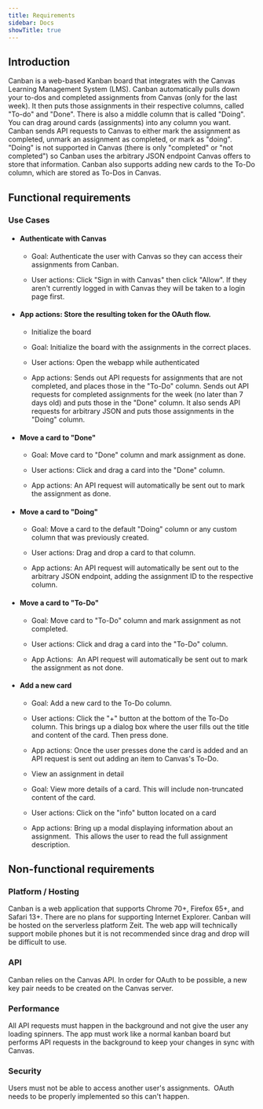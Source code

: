 ```yaml
---
title: Requirements
sidebar: Docs
showTitle: true
---
```


## Introduction

Canban is a web-based Kanban board that integrates with the Canvas Learning Management System (LMS). Canban automatically pulls down your to-dos and completed assignments from Canvas (only for the last week). It then puts those assignments in their respective columns, called "To-do" and "Done". There is also a middle column that is called "Doing". You can drag around cards (assignments) into any column you want. Canban sends API requests to Canvas to either mark the assignment as completed, unmark an assignment as completed, or mark as "doing". "Doing" is not supported in Canvas (there is only "completed" or "not completed") so Canban uses the arbitrary JSON endpoint Canvas offers to store that information. Canban also supports adding new cards to the To-Do column, which are stored as To-Dos in Canvas.

## Functional requirements

### Use Cases

- #### Authenticate with Canvas

    - Goal: Authenticate the user with Canvas so they can access their assignments from Canban.
    
    - User actions: Click "Sign in with Canvas" then click "Allow". If they aren't currently logged in with Canvas they will be taken to a login page first.

- #### App actions: Store the resulting token for the OAuth flow.

    - Initialize the board
    
    - Goal: Initialize the board with the assignments in the correct places.
    
    - User actions: Open the webapp while authenticated
    
    - App actions: Sends out API requests for assignments that are not completed, and places those in the "To-Do" column. Sends out API requests for completed assignments for the week (no later than 7 days old) and puts those in the "Done" column. It also sends API requests for arbitrary JSON and puts those assignments in the "Doing" column.

- #### Move a card to "Done"

    - Goal: Move card to "Done" column and mark assignment as done.
    
    - User actions: Click and drag a card into the "Done" column.
    
    - App actions: An API request will automatically be sent out to mark the assignment as done.

- #### Move a card to "Doing" 

    - Goal: Move a card to the default "Doing" column or any custom column that was previously created.
    
    - User actions: Drag and drop a card to that column.
    
    - App actions: An API request will automatically be sent out to the arbitrary JSON endpoint, adding the assignment ID to the respective column.

- #### Move a card to "To-Do"

    - Goal: Move card to "To-Do" column and mark assignment as not completed.
    
    - User actions: Click and drag a card into the "To-Do" column.
    
    - App Actions:  An API request will automatically be sent out to mark the assignment as not done.

- #### Add a new card 

    - Goal: Add a new card to the To-Do column.
    
    - User actions: Click the "+" button at the bottom of the To-Do column. This brings up a dialog box where the user fills out the title and content of the card. Then press done.
    
    - App actions: Once the user presses done the card is added and an API request is sent out adding an item to Canvas's To-Do.
    
    - View an assignment in detail
    
    - Goal: View more details of a card. This will include non-truncated content of the card.
    
    - User actions: Click on the "info" button located on a card
    
    - App actions: Bring up a modal displaying information about an assignment.  This allows the user to read the full assignment description.

## Non-functional requirements

### Platform / Hosting

Canban is a web application that supports Chrome 70+, Firefox 65+, and Safari 13+. There are no plans for supporting Internet Explorer. Canban will be hosted on the serverless platform Zeit. The web app will technically support mobile phones but it is not recommended since drag and drop will be difficult to use.

### API

Canban relies on the Canvas API. In order for OAuth to be possible, a new key pair needs to be created on the Canvas server.

### Performance

All API requests must happen in the background and not give the user any loading spinners. The app must work like a normal kanban board but performs API requests in the background to keep your changes in sync with Canvas.

### Security

Users must not be able to access another user's assignments.  OAuth needs to be properly implemented so this can't happen.
